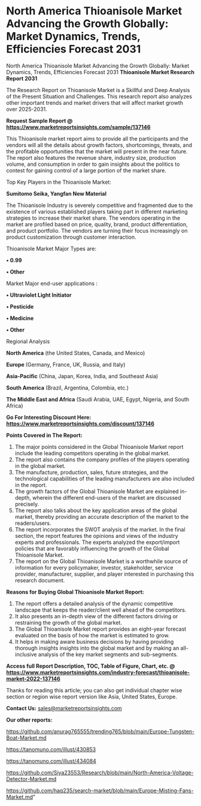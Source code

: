 # North America Thioanisole Market Advancing the Growth Globally: Market Dynamics, Trends, Efficiencies Forecast 2031
North America Thioanisole Market Advancing the Growth Globally: Market Dynamics, Trends, Efficiencies Forecast 2031
<strong>Thioanisole Market Research Report 2031</strong>

The Research Report on Thioanisole Market is a Skillful and Deep Analysis of the Present Situation and Challenges. This research report also analyzes other important trends and market drivers that will affect market growth over 2025-2031.

<strong>Request Sample Report @ <a href=https://www.marketreportsinsights.com/sample/137146>https://www.marketreportsinsights.com/sample/137146</a></strong>

This Thioanisole market report aims to provide all the participants and the vendors will all the details about growth factors, shortcomings, threats, and the profitable opportunities that the market will present in the near future. The report also features the revenue share, industry size, production volume, and consumption in order to gain insights about the politics to contest for gaining control of a large portion of the market share.

Top Key Players in the Thioanisole Market:

<strong>Sumitomo Seika, Yangfan New Material</strong>

The Thioanisole Industry is severely competitive and fragmented due to the existence of various established players taking part in different marketing strategies to increase their market share. The vendors operating in the market are profiled based on price, quality, brand, product differentiation, and product portfolio. The vendors are turning their focus increasingly on product customization through customer interaction.

Thioanisole Market Major Types are:

<strong>• 0.99

• Other</strong>

Market Major end-user applications :

<strong>• Ultraviolet Light Initiator

• Pesticide

• Medicine

• Other</strong>

Regional Analysis

</u><strong><b>North America</b></strong> (the United States, Canada, and Mexico)

<strong><b>Europe </b></strong>(Germany, France, UK, Russia, and Italy)

<strong><b>Asia-Pacific</b></strong> (China, Japan, Korea, India, and Southeast Asia)

<strong><b>South America</b></strong> (Brazil, Argentina, Colombia, etc.)

<strong><b>The Middle East and Africa</b></strong> (Saudi Arabia, UAE, Egypt, Nigeria, and South Africa)

<strong>Go For Interesting Discount Here: <a href=https://www.marketreportsinsights.com/discount/137146>https://www.marketreportsinsights.com/discount/137146</a></strong>

<strong>Points Covered in The Report:</strong>
<ol>
  <li>The major points considered in the Global Thioanisole Market report include the leading competitors operating in the global market.</li>
  <li>The report also contains the company profiles of the players operating in the global market.</li>
  <li>The manufacture, production, sales, future strategies, and the technological capabilities of the leading manufacturers are also included in the report.</li>
  <li>The growth factors of the Global Thioanisole Market are explained in-depth, wherein the different end-users of the market are discussed precisely.</li>
  <li>The report also talks about the key application areas of the global market, thereby providing an accurate description of the market to the readers/users.</li>
  <li>The report incorporates the SWOT analysis of the market. In the final section, the report features the opinions and views of the industry experts and professionals. The experts analyzed the export/import policies that are favorably influencing the growth of the Global Thioanisole Market.</li>
  <li>The report on the Global Thioanisole Market is a worthwhile source of information for every policymaker, investor, stakeholder, service provider, manufacturer, supplier, and player interested in purchasing this research document.</li>
</ol>
<strong>Reasons for Buying Global Thioanisole Market Report:</strong>

<ol>
  <li>The report offers a detailed analysis of the dynamic competitive landscape that keeps the reader/client well ahead of the competitors.</li>
  <li>It also presents an in-depth view of the different factors driving or restraining the growth of the global market.</li>
  <li>The Global Thioanisole Market report provides an eight-year forecast evaluated on the basis of how the market is estimated to grow.</li>
  <li>It helps in making aware business decisions by having providing thorough insights insights into the global market and by making an all-inclusive analysis of the key market segments and sub-segments.</li>
</ol>
<strong>Access full Report Description, TOC, Table of Figure, Chart, etc. @ <a href=https://www.marketreportsinsights.com/industry-forecast/thioanisole-market-2022-137146>https://www.marketreportsinsights.com/industry-forecast/thioanisole-market-2022-137146</a></strong>


Thanks for reading this article; you can also get individual chapter wise section or region wise report version like Asia, United States, Europe.

<strong>Contact Us:</strong>
sales@marketreportsinsights.com

<strong>Our other reports:</strong>

<a href=https://github.com/anurag765555/trending765/blob/main/Europe-Tungsten-Boat-Market.md>https://github.com/anurag765555/trending765/blob/main/Europe-Tungsten-Boat-Market.md</a>

<a href=https://tanomuno.com/illust/430853>https://tanomuno.com/illust/430853</a>

<a href=https://tanomuno.com/illust/434084>https://tanomuno.com/illust/434084</a>

<a href=https://github.com/Siya23553/Research/blob/main/North-America-Voltage-Detector-Market.md>https://github.com/Siya23553/Research/blob/main/North-America-Voltage-Detector-Market.md</a>

<a href=https://github.com/haq235/search-market/blob/main/Europe-Misting-Fans-Market.md>https://github.com/haq235/search-market/blob/main/Europe-Misting-Fans-Market.md</a>"
